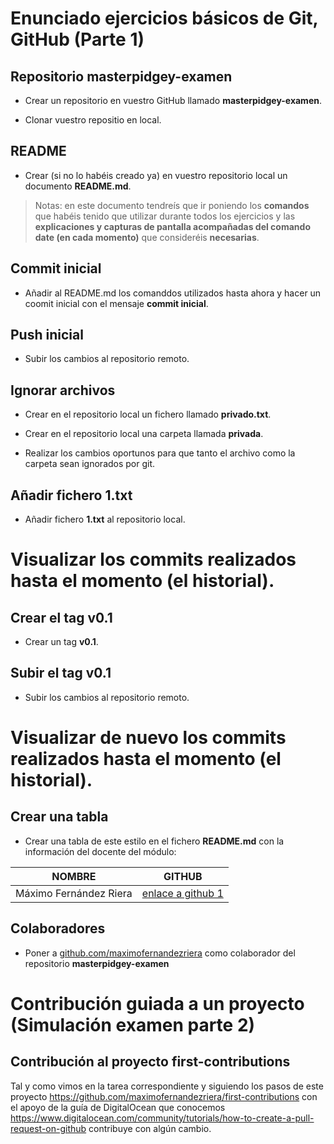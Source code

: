 # Enunciado ejercicios básicos de Git, GitHub (Parte 1)

## Repositorio masterpidgey-examen

- Crear un repositorio en vuestro GitHub llamado **masterpidgey-examen**.

- Clonar vuestro repositio en local.

## README

- Crear (si no lo habéis creado ya) en vuestro repositorio local
un documento **README.md**.

> Notas: en este documento tendreís que ir poniendo los **comandos**
> que habéis tenido que utilizar durante todos los ejercicios
> y las **explicaciones y capturas de pantalla acompañadas del comando date (en cada momento)** que consideréis **necesarias**.

## Commit inicial

- Añadir al README.md los comanddos utilizados hasta ahora
y hacer un coomit inicial con el mensaje **commit inicial**.


## Push inicial

- Subir los cambios al repositorio remoto.

## Ignorar archivos

- Crear en el repositorio local un fichero llamado **privado.txt**.

- Crear en el repositorio local una carpeta llamada **privada**.

- Realizar los cambios oportunos para que tanto el archivo como
la carpeta sean ignorados por git.

## Añadir fichero 1.txt

- Añadir fichero **1.txt** al repositorio local.

# Visualizar los commits realizados hasta el momento (el historial).

## Crear el tag v0.1

- Crear un tag **v0.1**.

## Subir el tag v0.1

- Subir los cambios al repositorio remoto.

# Visualizar de nuevo los commits realizados hasta el momento (el historial).

## Crear una tabla

- Crear una tabla de este estilo en el fichero **README.md**
con la información del docente del módulo:

|        NOMBRE          |                     GITHUB                        |
|------------------------|---------------------------------------------------|
| Máximo Fernández Riera | [enlace a github 1](http://github.com/maximofernandezriera) |

## Colaboradores

- Poner a [github.com/maximofernandezriera](http://github.com/maximofernandezriera)
como colaborador del repositorio **masterpidgey-examen**

# Contribución guiada a un proyecto (Simulación examen parte 2)

## Contribución al proyecto first-contributions

Tal y como vimos en la tarea correspondiente y siguiendo los pasos de este proyecto https://github.com/maximofernandezriera/first-contributions con el apoyo de la guía de DigitalOcean que conocemos
https://www.digitalocean.com/community/tutorials/how-to-create-a-pull-request-on-github contribuye con algún cambio.
